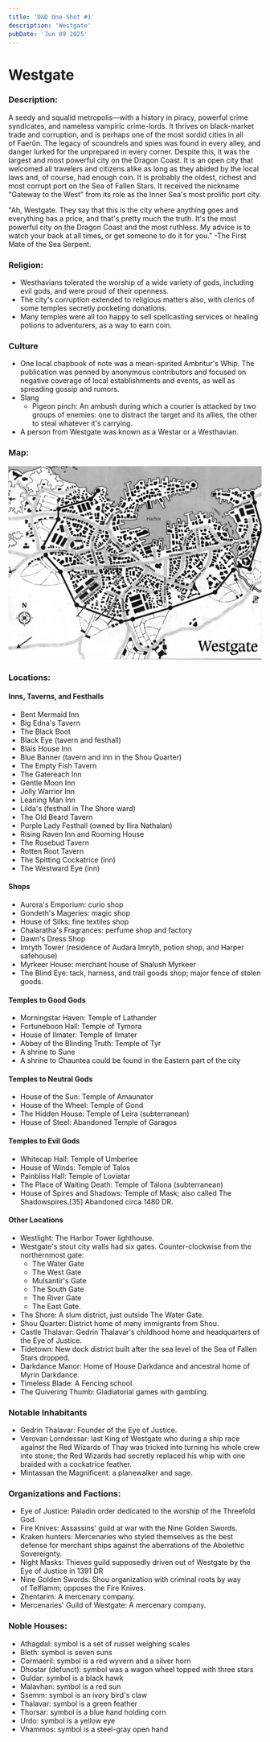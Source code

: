 ```yaml
---
title: 'D&D One-Shot #1'
description: 'Westgate'
pubDate: 'Jun 09 2025'
---
```


# Westgate
### Description:
A seedy and squalid metropolis—with a history in piracy, powerful crime syndicates, and nameless vampiric crime-lords. It thrives on black-market trade and corruption, and is perhaps one of the most sordid cities in all of Faerûn. The legacy of scoundrels and spies was found in every alley, and danger lurked for the unprepared in every corner. Despite this, it was the largest and most powerful city on the Dragon Coast. It is an open city that welcomed all travelers and citizens alike as long as they abided by the local laws and, of course, had enough coin. It is probably the oldest, richest and most corrupt port on the Sea of Fallen Stars. It received the nickname "Gateway to the West" from its role as the Inner Sea's most prolific port city.

"Ah, Westgate. They say that this is the city where anything goes and everything has a price, and that's pretty much the truth. It's the most powerful city on the Dragon Coast and the most ruthless. My advice is to watch your back at all times, or get someone to do it for you." -The First Mate of the Sea Serpent.
### Religion:
- Westhavians tolerated the worship of a wide variety of gods, including evil gods, and were proud of their openness.
- The city's corruption extended to religious matters also, with clerics of some temples secretly pocketing donations.
- Many temples were all too happy to sell spellcasting services or healing potions to adventurers, as a way to earn coin.
### Culture
- One local chapbook of note was a mean-spirited Ambritur's Whip. The publication was penned by anonymous contributors and focused on negative coverage of local establishments and events, as well as spreading gossip and rumors.
- Slang
	- Pigeon pinch: An ambush during which a courier is attacked by two groups of enemies: one to distract the target and its allies, the other to steal whatever it's carrying.
- A person from Westgate was known as a Westar or a Westhavian.
### Map:
![alt text](../../assets/Westgate-Map.webp)
### Locations:
#### Inns, Taverns, and Festhalls
- Bent Mermaid Inn
- Big Edna's Tavern
- The Black Boot
- Black Eye (tavern and festhall)
- Blais House Inn
- Blue Banner (tavern and inn in the Shou Quarter)
- The Empty Fish Tavern
- The Gatereach Inn
- Gentle Moon Inn
- Jolly Warrior Inn
- Leaning Man Inn
- Lilda's (festhall in The Shore ward)
- The Old Beard Tavern
- Purple Lady Festhall (owned by Ilira Nathalan)
- Rising Raven Inn and Rooming House
- The Rosebud Tavern
- Rotten Root Tavern
- The Spitting Cockatrice (inn)
- The Westward Eye (inn)
#### Shops
- Aurora's Emporium: curio shop
- Gondeth's Mageries: magic shop
- House of Silks: fine textiles shop
- Chalaratha's Fragrances: perfume shop and factory
- Dawn's Dress Shop
- Imryth Tower (residence of Audara Imryth, potion shop, and Harper safehouse)
- Myrkeer House: merchant house of Shalush Myrkeer
- The Blind Eye: tack, harness, and trail goods shop; major fence of stolen goods.
#### Temples to Good Gods
- Morningstar Haven: Temple of Lathander
- Fortuneboon Hall: Temple of Tymora
- House of Ilmater: Temple of Ilmater
- Abbey of the Blinding Truth: Temple of Tyr
- A shrine to Sune
- A shrine to Chauntea could be found in the Eastern part of the city
#### Temples to Neutral Gods
- House of the Sun: Temple of Amaunator
- House of the Wheel: Temple of Gond
- The Hidden House: Temple of Leira (subterranean)
- House of Steel: Abandoned Temple of Garagos
#### Temples to Evil Gods
- Whitecap Hall: Temple of Umberlee
- House of Winds: Temple of Talos
- Painbliss Hall: Temple of Loviatar
- The Place of Waiting Death: Temple of Talona (subterranean)
- House of Spires and Shadows: Temple of Mask; also called The Shadowspires.[35] Abandoned circa 1480 DR.
#### Other Locations
- Westlight: The Harbor Tower lighthouse.
- Westgate's stout city walls had six gates. Counter-clockwise from the northernmost gate:
	- The Water Gate
	- The West Gate
	- Mulsantir's Gate
	- The South Gate
	- The River Gate
	- The East Gate.
- The Shore: A slum district, just outside The Water Gate.
- Shou Quarter: District home of many immigrants from Shou.
- Castle Thalavar: Gedrin Thalavar's childhood home and headquarters of the Eye of Justice.
- Tidetown: New dock district built after the sea level of the Sea of Fallen Stars dropped.
- Darkdance Manor: Home of House Darkdance and ancestral home of Myrin Darkdance.
- Timeless Blade: A Fencing school.
- The Quivering Thumb: Gladiatorial games with gambling.
### Notable Inhabitants
- Gedrin Thalavar: Founder of the Eye of Justice.
- Verovan Lorndessar: last King of Westgate who during a ship race against the Red Wizards of Thay was tricked into turning his whole crew into stone; the Red Wizards had secretly replaced his whip with one braided with a cockatrice feather.
- Mintassan the Magnificent: a planewalker and sage.
### Organizations and Factions:
- Eye of Justice: Paladin order dedicated to the worship of the Threefold God.
- Fire Knives: Assassins' guild at war with the Nine Golden Swords.
- Kraken hunters: Mercenaries who styled themselves as the best defense for merchant ships against the aberrations of the Abolethic Sovereignty.
- Night Masks: Thieves guild supposedly driven out of Westgate by the Eye of Justice in 1391 DR
- Nine Golden Swords: Shou organization with criminal roots by way of Telflamm; opposes the Fire Knives.
- Zhentarim: A mercenary company.
- Mercenaries' Guild of Westgate: A mercenary company.
### Noble Houses:
- Athagdal: symbol is a set of russet weighing scales
- Bleth: symbol is seven suns
- Cormaeril: symbol is a red wyvern and a silver horn
- Dhostar (defunct): symbol was a wagon wheel topped with three stars
- Guldar: symbol is a black hawk
- Malavhan: symbol is a red sun
- Ssemm: symbol is an ivory bird's claw
- Thalavar: symbol is a green feather
- Thorsar: symbol is a blue hand holding corn
- Urdo: symbol is a yellow eye
- Vhammos: symbol is a steel-gray open hand